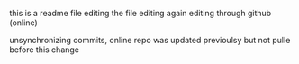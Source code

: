this is a readme file
editing the file
editing again
editing through github (online)

unsynchronizing commits, online repo was updated previoulsy but not pulle before this change
